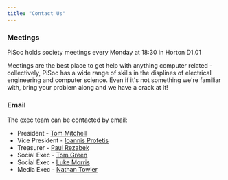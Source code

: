```yaml
---
title: "Contact Us"
---
```


### Meetings
PiSoc holds society meetings every Monday at 18:30 in Horton D1.01

Meetings are the best place to get help with anything computer related - collectively, PiSoc has a wide range of skills in the displines of electrical engineering and computer science. Even if it's not something we're familiar with, bring your problem along and we have a crack at it!

### Email
The exec team can be contacted by email:

- President - [Tom Mitchell](mailto:t.mitchell1@bradford.ac.uk)
- Vice President - [Ioannis Profetis](mailto:i.profetis@bradford.ac.uk)
- Treasurer - [Paul Rezabek](mailto:p.rezabek@bradford.ac.uk)
- Social Exec - [Tom Green](mailto:T.R.Green1@bradford.ac.uk)
- Social Exec - [Luke Morris](mailto:l.a.morris@bradford.ac.uk)
- Media Exec - [Nathan Towler](mailto:N.Towler@bradford.ac.uk)
